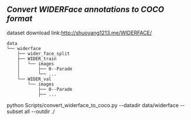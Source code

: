 ## *Convert WIDERFace annotations to COCO format*


dataset download link:http://shuoyang1213.me/WIDERFACE/

```shell
data  
└── widerface  
    ├── wider_face_split  
    ├── WIDER_train  
    │   └── images  
    │       ├── 0--Parade  
    │       └── ...  
    └── WIDER_val  
        └── images  
            ├── 0--Parade  
            ├── ...  
```          
    
python Scripts/convert_widerface_to_coco.py --datadir data/widerface  --subset all --outdir ./  
